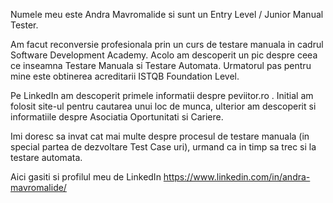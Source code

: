 Numele meu este Andra Mavromalide si sunt un Entry Level / Junior Manual Tester. 

Am facut reconversie profesionala prin un curs de testare manuala in cadrul Software Development Academy. Acolo am descoperit un pic despre ceea ce inseamna Testare Manuala si Testare Automata. Urmatorul pas pentru mine este obtinerea acreditarii ISTQB Foundation Level.

Pe LinkedIn am descoperit primele informatii despre peviitor.ro . Initial am folosit site-ul pentru cautarea unui loc de munca, ulterior am descoperit si informatiile despre Asociatia Oportunitati si Cariere. 

Imi doresc sa invat cat mai multe despre procesul de testare manuala (in special partea de dezvoltare Test Case uri), urmand ca in timp sa trec si la testare automata.

Aici gasiti si profilul meu de LinkedIn https://www.linkedin.com/in/andra-mavromalide/ 
